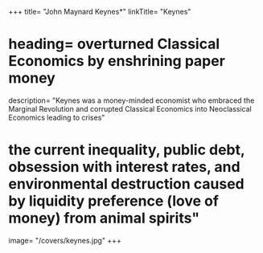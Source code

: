 +++
title= "John Maynard Keynes*"
linkTitle= "Keynes"
# heading= overturned Classical Economics by enshrining paper money 
description= "Keynes was a money-minded economist who embraced the Marginal Revolution and corrupted Classical Economics into Neoclassical Economics leading to crises"
# the current inequality, public debt, obsession with interest rates, and environmental destruction caused by liquidity preference (love of money) from animal spirits"
image= "/covers/keynes.jpg"
+++
